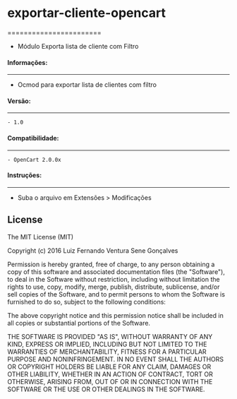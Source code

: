 # exportar-cliente-opencart
=======================
 * Módulo Exporta lista de cliente com Filtro



#### Informações:
-----------------------

- Ocmod para exportar lista de clientes com filtro


#### Versão:
-----------------------
```
- 1.0
```
#### Compatibilidade:
-----------------------
```
- OpenCart 2.0.0x
```

#### Instruções:
-----------------------

- Suba o arquivo em Extensões > Modificações




License
--------------------------
  The MIT License (MIT)

  Copyright (c) 2016 Luiz Fernando Ventura Sene Gonçalves

  Permission is hereby granted, free of charge, to any person obtaining a copy
  of this software and associated documentation files (the "Software"),
  to deal in the Software without restriction, including without limitation the rights to use,
  copy, modify, merge, publish, distribute, sublicense, and/or sell copies of the Software, and to permit
  persons to whom the Software is furnished to do so, subject to the following conditions:

  The above copyright notice and this permission notice shall be included in all copies or substantial portions of the Software.

  THE SOFTWARE IS PROVIDED "AS IS", WITHOUT WARRANTY OF ANY KIND, EXPRESS OR IMPLIED, INCLUDING BUT NOT LIMITED
  TO THE WARRANTIES OF MERCHANTABILITY, FITNESS FOR A PARTICULAR PURPOSE AND NONINFRINGEMENT. IN NO EVENT SHALL
  THE AUTHORS OR COPYRIGHT HOLDERS BE LIABLE FOR ANY CLAIM, DAMAGES OR OTHER LIABILITY, WHETHER IN AN ACTION OF CONTRACT,
  TORT OR OTHERWISE, ARISING FROM, OUT OF OR IN CONNECTION WITH THE SOFTWARE OR THE USE OR OTHER DEALINGS IN THE SOFTWARE.
